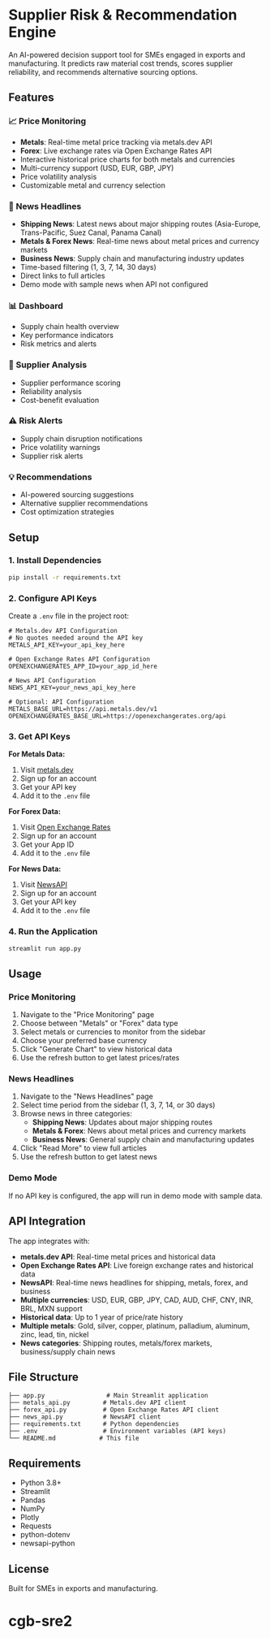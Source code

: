 # Supplier Risk & Recommendation Engine

An AI-powered decision support tool for SMEs engaged in exports and manufacturing. It predicts raw material cost trends, scores supplier reliability, and recommends alternative sourcing options.

## Features

### 📈 Price Monitoring
- **Metals**: Real-time metal price tracking via metals.dev API
- **Forex**: Live exchange rates via Open Exchange Rates API
- Interactive historical price charts for both metals and currencies
- Multi-currency support (USD, EUR, GBP, JPY)
- Price volatility analysis
- Customizable metal and currency selection

### 📰 News Headlines
- **Shipping News**: Latest news about major shipping routes (Asia-Europe, Trans-Pacific, Suez Canal, Panama Canal)
- **Metals & Forex News**: Real-time news about metal prices and currency markets
- **Business News**: Supply chain and manufacturing industry updates
- Time-based filtering (1, 3, 7, 14, 30 days)
- Direct links to full articles
- Demo mode with sample news when API not configured

### 📊 Dashboard
- Supply chain health overview
- Key performance indicators
- Risk metrics and alerts

### 🏢 Supplier Analysis
- Supplier performance scoring
- Reliability analysis
- Cost-benefit evaluation

### ⚠️ Risk Alerts
- Supply chain disruption notifications
- Price volatility warnings
- Supplier risk alerts

### 💡 Recommendations
- AI-powered sourcing suggestions
- Alternative supplier recommendations
- Cost optimization strategies

## Setup

### 1. Install Dependencies
```bash
pip install -r requirements.txt
```

### 2. Configure API Keys
Create a `.env` file in the project root:
```env
# Metals.dev API Configuration
# No quotes needed around the API key
METALS_API_KEY=your_api_key_here

# Open Exchange Rates API Configuration
OPENEXCHANGERATES_APP_ID=your_app_id_here

# News API Configuration
NEWS_API_KEY=your_news_api_key_here

# Optional: API Configuration
METALS_BASE_URL=https://api.metals.dev/v1
OPENEXCHANGERATES_BASE_URL=https://openexchangerates.org/api
```

### 3. Get API Keys
**For Metals Data:**
1. Visit [metals.dev](https://metals.dev)
2. Sign up for an account
3. Get your API key
4. Add it to the `.env` file

**For Forex Data:**
1. Visit [Open Exchange Rates](https://openexchangerates.org)
2. Sign up for an account
3. Get your App ID
4. Add it to the `.env` file

**For News Data:**
1. Visit [NewsAPI](https://newsapi.org)
2. Sign up for an account
3. Get your API key
4. Add it to the `.env` file

### 4. Run the Application
```bash
streamlit run app.py
```

## Usage

### Price Monitoring
1. Navigate to the "Price Monitoring" page
2. Choose between "Metals" or "Forex" data type
3. Select metals or currencies to monitor from the sidebar
4. Choose your preferred base currency
5. Click "Generate Chart" to view historical data
6. Use the refresh button to get latest prices/rates

### News Headlines
1. Navigate to the "News Headlines" page
2. Select time period from the sidebar (1, 3, 7, 14, or 30 days)
3. Browse news in three categories:
   - **Shipping News**: Updates about major shipping routes
   - **Metals & Forex**: News about metal prices and currency markets
   - **Business News**: General supply chain and manufacturing updates
4. Click "Read More" to view full articles
5. Use the refresh button to get latest news

### Demo Mode
If no API key is configured, the app will run in demo mode with sample data.

## API Integration

The app integrates with:
- **metals.dev API**: Real-time metal prices and historical data
- **Open Exchange Rates API**: Live foreign exchange rates and historical data
- **NewsAPI**: Real-time news headlines for shipping, metals, forex, and business
- **Multiple currencies**: USD, EUR, GBP, JPY, CAD, AUD, CHF, CNY, INR, BRL, MXN support
- **Historical data**: Up to 1 year of price/rate history
- **Multiple metals**: Gold, silver, copper, platinum, palladium, aluminum, zinc, lead, tin, nickel
- **News categories**: Shipping routes, metals/forex markets, business/supply chain news

## File Structure

```
├── app.py                 # Main Streamlit application
├── metals_api.py         # Metals.dev API client
├── forex_api.py          # Open Exchange Rates API client
├── news_api.py           # NewsAPI client
├── requirements.txt      # Python dependencies
├── .env                  # Environment variables (API keys)
└── README.md            # This file
```

## Requirements

- Python 3.8+
- Streamlit
- Pandas
- NumPy
- Plotly
- Requests
- python-dotenv
- newsapi-python

## License

Built for SMEs in exports and manufacturing.
# cgb-sre2
